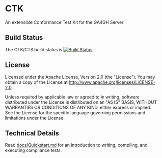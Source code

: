 # CTK
An extensible Conformance Test Kit for the GA4GH Server

## Build Status

The CTK/CTS build status is [![Build Status](https://travis-ci.org/ga4gh/compliance.svg?branch=master)](https://travis-ci.org/ga4gh/compliance)

## License
Licensed under the Apache License, Version 2.0 (the "License").
You may obtain a copy of the License at http://www.apache.org/licenses/LICENSE-2.0.

Unless required by applicable law or agreed to in writing, software
distributed under the License is distributed on an "AS IS" BASIS,
WITHOUT WARRANTIES OR CONDITIONS OF ANY KIND, either express or implied.
See the License for the specific language governing permissions and
limitations under the License.

## Technical Details

Read [docs/Quickstart.md](docs/Quickstart.md) for an introduction to writing, compiling, and executing compliance tests.
